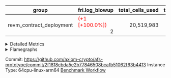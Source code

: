 | group | fri.log_blowup | total_cells_used | total_cycles | total_proof_time_ms |
| --- | --- | --- | --- | --- |
| revm_contract_deployment | <span style="color: red">(+1 [+100.0%])</span> <div style='text-align: right'>2</div>  | <div style='text-align: right'>20,519,983</div>  | <div style='text-align: right'>310,417</div>  | <span style="color: red">(+780.0 [+16.0%])</span> <div style='text-align: right'>5,655.0</div>  |


<details>
<summary>Detailed Metrics</summary>

| group | collect_metrics | execute_time_ms | total_cells_used | total_cycles |
| --- | --- | --- | --- | --- |
| revm_contract_deployment | true | <span style="color: green">(-28.0 [-0.3%])</span> <div style='text-align: right'>9,363.0</div>  | <div style='text-align: right'>20,519,983</div>  | <div style='text-align: right'>310,417</div>  |

| group | chip_name | collect_metrics | rows_used |
| --- | --- | --- | --- |
| revm_contract_deployment | <Rv32BaseAluAdapterAir,BaseAluCoreAir<4, 8>> | true | <div style='text-align: right'>110,826</div>  |
| revm_contract_deployment | <Rv32BaseAluAdapterAir,LessThanCoreAir<4, 8>> | true | <div style='text-align: right'>14,111</div>  |
| revm_contract_deployment | <Rv32BaseAluAdapterAir,ShiftCoreAir<4, 8>> | true | <div style='text-align: right'>11,545</div>  |
| revm_contract_deployment | <Rv32BranchAdapterAir,BranchEqualCoreAir<4>> | true | <div style='text-align: right'>33,665</div>  |
| revm_contract_deployment | <Rv32BranchAdapterAir,BranchLessThanCoreAir<4, 8>> | true | <div style='text-align: right'>29,056</div>  |
| revm_contract_deployment | <Rv32CondRdWriteAdapterAir,Rv32JalLuiCoreAir> | true | <div style='text-align: right'>4,915</div>  |
| revm_contract_deployment | <Rv32HintStoreAdapterAir,Rv32HintStoreCoreAir> | true | <div style='text-align: right'>3,069</div>  |
| revm_contract_deployment | <Rv32JalrAdapterAir,Rv32JalrCoreAir> | true | <div style='text-align: right'>1,898</div>  |
| revm_contract_deployment | <Rv32LoadStoreAdapterAir,LoadSignExtendCoreAir<4, 8>> | true | <div style='text-align: right'>11,811</div>  |
| revm_contract_deployment | <Rv32LoadStoreAdapterAir,LoadStoreCoreAir<4>> | true | <div style='text-align: right'>85,165</div>  |
| revm_contract_deployment | <Rv32MultAdapterAir,MulHCoreAir<4, 8>> | true | <div style='text-align: right'>1,237</div>  |
| revm_contract_deployment | <Rv32MultAdapterAir,MultiplicationCoreAir<4, 8>> | true | <div style='text-align: right'>2,117</div>  |
| revm_contract_deployment | <Rv32RdWriteAdapterAir,Rv32AuipcCoreAir> | true | <div style='text-align: right'>863</div>  |
| revm_contract_deployment | BitwiseOperationLookupAir<8> | true | <div style='text-align: right'>65,536</div>  |
| revm_contract_deployment | KeccakVmAir | true | <div style='text-align: right'>2,184</div>  |
| revm_contract_deployment | Memory AccessAdapter<8> | true | <div style='text-align: right'>11,767</div>  |
| revm_contract_deployment | Memory Boundary | true | <div style='text-align: right'>23,534</div>  |
| revm_contract_deployment | Memory Merkle | true | <div style='text-align: right'>24,800</div>  |
| revm_contract_deployment | PhantomAir | true | <div style='text-align: right'>137</div>  |
| revm_contract_deployment | ProgramChip | true | <div style='text-align: right'>256,030</div>  |
| revm_contract_deployment | RangeTupleCheckerAir<2> | true | <div style='text-align: right'>524,288</div>  |

| group | collect_metrics | dsl_ir | opcode | frequency |
| --- | --- | --- | --- | --- |
| revm_contract_deployment | true |  | ADD | <div style='text-align: right'>91,392</div>  |
| revm_contract_deployment | true |  | AND | <div style='text-align: right'>7,688</div>  |
| revm_contract_deployment | true |  | AUIPC | <div style='text-align: right'>863</div>  |
| revm_contract_deployment | true |  | BEQ | <div style='text-align: right'>13,634</div>  |
| revm_contract_deployment | true |  | BGE | <div style='text-align: right'>10,842</div>  |
| revm_contract_deployment | true |  | BGEU | <div style='text-align: right'>11,676</div>  |
| revm_contract_deployment | true |  | BLT | <div style='text-align: right'>151</div>  |
| revm_contract_deployment | true |  | BLTU | <div style='text-align: right'>6,387</div>  |
| revm_contract_deployment | true |  | BNE | <div style='text-align: right'>20,031</div>  |
| revm_contract_deployment | true |  | HINT_STOREW | <div style='text-align: right'>3,069</div>  |
| revm_contract_deployment | true |  | JAL | <div style='text-align: right'>3,207</div>  |
| revm_contract_deployment | true |  | JALR | <div style='text-align: right'>1,898</div>  |
| revm_contract_deployment | true |  | KECCAK256 | <div style='text-align: right'>2</div>  |
| revm_contract_deployment | true |  | LOADB | <div style='text-align: right'>11,806</div>  |
| revm_contract_deployment | true |  | LOADBU | <div style='text-align: right'>20,191</div>  |
| revm_contract_deployment | true |  | LOADH | <div style='text-align: right'>5</div>  |
| revm_contract_deployment | true |  | LOADHU | <div style='text-align: right'>20</div>  |
| revm_contract_deployment | true |  | LOADW | <div style='text-align: right'>30,198</div>  |
| revm_contract_deployment | true |  | LUI | <div style='text-align: right'>1,708</div>  |
| revm_contract_deployment | true |  | MUL | <div style='text-align: right'>2,117</div>  |
| revm_contract_deployment | true |  | MULH | <div style='text-align: right'>3</div>  |
| revm_contract_deployment | true |  | MULHU | <div style='text-align: right'>1,234</div>  |
| revm_contract_deployment | true |  | OR | <div style='text-align: right'>7,151</div>  |
| revm_contract_deployment | true |  | PHANTOM | <div style='text-align: right'>137</div>  |
| revm_contract_deployment | true |  | SLL | <div style='text-align: right'>7,092</div>  |
| revm_contract_deployment | true |  | SLT | <div style='text-align: right'>2</div>  |
| revm_contract_deployment | true |  | SLTU | <div style='text-align: right'>14,109</div>  |
| revm_contract_deployment | true |  | SRA | <div style='text-align: right'>493</div>  |
| revm_contract_deployment | true |  | SRL | <div style='text-align: right'>3,960</div>  |
| revm_contract_deployment | true |  | STOREB | <div style='text-align: right'>1,660</div>  |
| revm_contract_deployment | true |  | STOREH | <div style='text-align: right'>12</div>  |
| revm_contract_deployment | true |  | STOREW | <div style='text-align: right'>33,084</div>  |
| revm_contract_deployment | true |  | SUB | <div style='text-align: right'>1,970</div>  |
| revm_contract_deployment | true |  | XOR | <div style='text-align: right'>2,625</div>  |

| group | air_name | collect_metrics | dsl_ir | opcode | cells_used |
| --- | --- | --- | --- | --- | --- |
| revm_contract_deployment | <Rv32BaseAluAdapterAir,BaseAluCoreAir<4, 8>> | true |  | ADD | <div style='text-align: right'>3,290,112</div>  |
| revm_contract_deployment | <Rv32BaseAluAdapterAir,BaseAluCoreAir<4, 8>> | true |  | AND | <div style='text-align: right'>276,768</div>  |
| revm_contract_deployment | <Rv32RdWriteAdapterAir,Rv32AuipcCoreAir> | true |  | AUIPC | <div style='text-align: right'>18,123</div>  |
| revm_contract_deployment | AccessAdapter<8> | true |  | AUIPC | <div style='text-align: right'>51</div>  |
| revm_contract_deployment | Boundary | true |  | AUIPC | <div style='text-align: right'>120</div>  |
| revm_contract_deployment | Merkle | true |  | AUIPC | <div style='text-align: right'>3,520</div>  |
| revm_contract_deployment | <Rv32BranchAdapterAir,BranchEqualCoreAir<4>> | true |  | BEQ | <div style='text-align: right'>354,484</div>  |
| revm_contract_deployment | <Rv32BranchAdapterAir,BranchLessThanCoreAir<4, 8>> | true |  | BGE | <div style='text-align: right'>346,944</div>  |
| revm_contract_deployment | <Rv32BranchAdapterAir,BranchLessThanCoreAir<4, 8>> | true |  | BGEU | <div style='text-align: right'>373,632</div>  |
| revm_contract_deployment | <Rv32BranchAdapterAir,BranchLessThanCoreAir<4, 8>> | true |  | BLT | <div style='text-align: right'>4,832</div>  |
| revm_contract_deployment | <Rv32BranchAdapterAir,BranchLessThanCoreAir<4, 8>> | true |  | BLTU | <div style='text-align: right'>204,384</div>  |
| revm_contract_deployment | <Rv32BranchAdapterAir,BranchEqualCoreAir<4>> | true |  | BNE | <div style='text-align: right'>520,806</div>  |
| revm_contract_deployment | <Rv32HintStoreAdapterAir,Rv32HintStoreCoreAir> | true |  | HINT_STOREW | <div style='text-align: right'>79,794</div>  |
| revm_contract_deployment | AccessAdapter<8> | true |  | HINT_STOREW | <div style='text-align: right'>26,095</div>  |
| revm_contract_deployment | Boundary | true |  | HINT_STOREW | <div style='text-align: right'>61,400</div>  |
| revm_contract_deployment | Merkle | true |  | HINT_STOREW | <div style='text-align: right'>98,560</div>  |
| revm_contract_deployment | <Rv32CondRdWriteAdapterAir,Rv32JalLuiCoreAir> | true |  | JAL | <div style='text-align: right'>57,726</div>  |
| revm_contract_deployment | <Rv32JalrAdapterAir,Rv32JalrCoreAir> | true |  | JALR | <div style='text-align: right'>53,144</div>  |
| revm_contract_deployment | KeccakVmAir | true |  | KECCAK256 | <div style='text-align: right'>6,910,176</div>  |
| revm_contract_deployment | <Rv32LoadStoreAdapterAir,LoadSignExtendCoreAir<4, 8>> | true |  | LOADB | <div style='text-align: right'>413,210</div>  |
| revm_contract_deployment | <Rv32LoadStoreAdapterAir,LoadStoreCoreAir<4>> | true |  | LOADBU | <div style='text-align: right'>807,640</div>  |
| revm_contract_deployment | AccessAdapter<8> | true |  | LOADBU | <div style='text-align: right'>323</div>  |
| revm_contract_deployment | Boundary | true |  | LOADBU | <div style='text-align: right'>760</div>  |
| revm_contract_deployment | Merkle | true |  | LOADBU | <div style='text-align: right'>4,352</div>  |
| revm_contract_deployment | <Rv32LoadStoreAdapterAir,LoadSignExtendCoreAir<4, 8>> | true |  | LOADH | <div style='text-align: right'>175</div>  |
| revm_contract_deployment | <Rv32LoadStoreAdapterAir,LoadStoreCoreAir<4>> | true |  | LOADHU | <div style='text-align: right'>800</div>  |
| revm_contract_deployment | AccessAdapter<8> | true |  | LOADHU | <div style='text-align: right'>85</div>  |
| revm_contract_deployment | Boundary | true |  | LOADHU | <div style='text-align: right'>200</div>  |
| revm_contract_deployment | Merkle | true |  | LOADHU | <div style='text-align: right'>320</div>  |
| revm_contract_deployment | <Rv32LoadStoreAdapterAir,LoadStoreCoreAir<4>> | true |  | LOADW | <div style='text-align: right'>1,207,920</div>  |
| revm_contract_deployment | AccessAdapter<8> | true |  | LOADW | <div style='text-align: right'>20,434</div>  |
| revm_contract_deployment | Boundary | true |  | LOADW | <div style='text-align: right'>48,080</div>  |
| revm_contract_deployment | Merkle | true |  | LOADW | <div style='text-align: right'>91,520</div>  |
| revm_contract_deployment | <Rv32CondRdWriteAdapterAir,Rv32JalLuiCoreAir> | true |  | LUI | <div style='text-align: right'>30,744</div>  |
| revm_contract_deployment | AccessAdapter<8> | true |  | LUI | <div style='text-align: right'>34</div>  |
| revm_contract_deployment | Boundary | true |  | LUI | <div style='text-align: right'>80</div>  |
| revm_contract_deployment | <Rv32MultAdapterAir,MultiplicationCoreAir<4, 8>> | true |  | MUL | <div style='text-align: right'>65,627</div>  |
| revm_contract_deployment | AccessAdapter<8> | true |  | MUL | <div style='text-align: right'>34</div>  |
| revm_contract_deployment | Boundary | true |  | MUL | <div style='text-align: right'>80</div>  |
| revm_contract_deployment | Merkle | true |  | MUL | <div style='text-align: right'>64</div>  |
| revm_contract_deployment | <Rv32MultAdapterAir,MulHCoreAir<4, 8>> | true |  | MULH | <div style='text-align: right'>117</div>  |
| revm_contract_deployment | <Rv32MultAdapterAir,MulHCoreAir<4, 8>> | true |  | MULHU | <div style='text-align: right'>48,126</div>  |
| revm_contract_deployment | AccessAdapter<8> | true |  | MULHU | <div style='text-align: right'>17</div>  |
| revm_contract_deployment | Boundary | true |  | MULHU | <div style='text-align: right'>40</div>  |
| revm_contract_deployment | <Rv32BaseAluAdapterAir,BaseAluCoreAir<4, 8>> | true |  | OR | <div style='text-align: right'>257,436</div>  |
| revm_contract_deployment | PhantomAir | true |  | PHANTOM | <div style='text-align: right'>822</div>  |
| revm_contract_deployment | <Rv32BaseAluAdapterAir,ShiftCoreAir<4, 8>> | true |  | SLL | <div style='text-align: right'>375,876</div>  |
| revm_contract_deployment | <Rv32BaseAluAdapterAir,LessThanCoreAir<4, 8>> | true |  | SLT | <div style='text-align: right'>74</div>  |
| revm_contract_deployment | <Rv32BaseAluAdapterAir,LessThanCoreAir<4, 8>> | true |  | SLTU | <div style='text-align: right'>522,033</div>  |
| revm_contract_deployment | AccessAdapter<8> | true |  | SLTU | <div style='text-align: right'>34</div>  |
| revm_contract_deployment | Boundary | true |  | SLTU | <div style='text-align: right'>80</div>  |
| revm_contract_deployment | Merkle | true |  | SLTU | <div style='text-align: right'>64</div>  |
| revm_contract_deployment | <Rv32BaseAluAdapterAir,ShiftCoreAir<4, 8>> | true |  | SRA | <div style='text-align: right'>26,129</div>  |
| revm_contract_deployment | <Rv32BaseAluAdapterAir,ShiftCoreAir<4, 8>> | true |  | SRL | <div style='text-align: right'>209,880</div>  |
| revm_contract_deployment | <Rv32LoadStoreAdapterAir,LoadStoreCoreAir<4>> | true |  | STOREB | <div style='text-align: right'>66,400</div>  |
| revm_contract_deployment | AccessAdapter<8> | true |  | STOREB | <div style='text-align: right'>2,006</div>  |
| revm_contract_deployment | Boundary | true |  | STOREB | <div style='text-align: right'>4,720</div>  |
| revm_contract_deployment | Merkle | true |  | STOREB | <div style='text-align: right'>19,200</div>  |
| revm_contract_deployment | <Rv32LoadStoreAdapterAir,LoadStoreCoreAir<4>> | true |  | STOREH | <div style='text-align: right'>480</div>  |
| revm_contract_deployment | <Rv32LoadStoreAdapterAir,LoadStoreCoreAir<4>> | true |  | STOREW | <div style='text-align: right'>1,323,360</div>  |
| revm_contract_deployment | AccessAdapter<8> | true |  | STOREW | <div style='text-align: right'>150,926</div>  |
| revm_contract_deployment | Boundary | true |  | STOREW | <div style='text-align: right'>355,120</div>  |
| revm_contract_deployment | Merkle | true |  | STOREW | <div style='text-align: right'>575,936</div>  |
| revm_contract_deployment | <Rv32BaseAluAdapterAir,BaseAluCoreAir<4, 8>> | true |  | SUB | <div style='text-align: right'>70,920</div>  |
| revm_contract_deployment | <Rv32BaseAluAdapterAir,BaseAluCoreAir<4, 8>> | true |  | XOR | <div style='text-align: right'>94,500</div>  |

| group | commit_exe_time_ms | execute_and_trace_gen_time_ms | execute_time_ms | fri.log_blowup | keygen_time_ms | num_segments | total_cells_used | total_cycles | total_proof_time_ms |
| --- | --- | --- | --- | --- | --- | --- | --- | --- | --- |
| revm_contract_deployment | <span style="color: red">(+26.0 [+32.9%])</span> <div style='text-align: right'>105.0</div>  | <span style="color: red">(+106.0 [+4.4%])</span> <div style='text-align: right'>2,491.0</div>  | <span style="color: red">(+103.0 [+5.5%])</span> <div style='text-align: right'>1,969.0</div>  | <span style="color: red">(+1 [+100.0%])</span> <div style='text-align: right'>2</div>  | <span style="color: red">(+83.0 [+66.4%])</span> <div style='text-align: right'>208.0</div>  | <div style='text-align: right'>1</div>  | <div style='text-align: right'>20,519,983</div>  | <div style='text-align: right'>310,417</div>  | <span style="color: red">(+780.0 [+16.0%])</span> <div style='text-align: right'>5,655.0</div>  |

| group | air_name | constraints | interactions | quotient_deg |
| --- | --- | --- | --- | --- |
| revm_contract_deployment | ProgramAir | <div style='text-align: right'>4</div>  | <div style='text-align: right'>1</div>  | <div style='text-align: right'>1</div>  |
| revm_contract_deployment | VmConnectorAir | <div style='text-align: right'>9</div>  | <div style='text-align: right'>3</div>  | <div style='text-align: right'>2</div>  |
| revm_contract_deployment | PersistentBoundaryAir<8> | <div style='text-align: right'>6</div>  | <div style='text-align: right'>3</div>  | <div style='text-align: right'>2</div>  |
| revm_contract_deployment | MemoryMerkleAir<8> | <div style='text-align: right'>40</div>  | <div style='text-align: right'>4</div>  | <div style='text-align: right'>2</div>  |
| revm_contract_deployment | AccessAdapterAir<2> | <div style='text-align: right'>14</div>  | <div style='text-align: right'>5</div>  | <div style='text-align: right'>2</div>  |
| revm_contract_deployment | AccessAdapterAir<4> | <div style='text-align: right'>14</div>  | <div style='text-align: right'>5</div>  | <div style='text-align: right'>2</div>  |
| revm_contract_deployment | AccessAdapterAir<8> | <div style='text-align: right'>14</div>  | <div style='text-align: right'>5</div>  | <div style='text-align: right'>2</div>  |
| revm_contract_deployment | AccessAdapterAir<16> | <div style='text-align: right'>14</div>  | <div style='text-align: right'>5</div>  | <div style='text-align: right'>2</div>  |
| revm_contract_deployment | AccessAdapterAir<32> | <div style='text-align: right'>14</div>  | <div style='text-align: right'>5</div>  | <div style='text-align: right'>2</div>  |
| revm_contract_deployment | AccessAdapterAir<64> | <div style='text-align: right'>14</div>  | <div style='text-align: right'>5</div>  | <div style='text-align: right'>2</div>  |
| revm_contract_deployment | PhantomAir | <div style='text-align: right'>5</div>  | <div style='text-align: right'>3</div>  | <div style='text-align: right'>2</div>  |
| revm_contract_deployment | VmAirWrapper<Rv32BaseAluAdapterAir, BaseAluCoreAir<4, 8> | <div style='text-align: right'>43</div>  | <div style='text-align: right'>19</div>  | <div style='text-align: right'>2</div>  |
| revm_contract_deployment | VmAirWrapper<Rv32BaseAluAdapterAir, LessThanCoreAir<4, 8> | <div style='text-align: right'>39</div>  | <div style='text-align: right'>17</div>  | <div style='text-align: right'>2</div>  |
| revm_contract_deployment | VmAirWrapper<Rv32BaseAluAdapterAir, ShiftCoreAir<4, 8> | <div style='text-align: right'>90</div>  | <div style='text-align: right'>23</div>  | <div style='text-align: right'>2</div>  |
| revm_contract_deployment | VmAirWrapper<Rv32LoadStoreAdapterAir, LoadStoreCoreAir<4> | <div style='text-align: right'>38</div>  | <div style='text-align: right'>17</div>  | <div style='text-align: right'>2</div>  |
| revm_contract_deployment | VmAirWrapper<Rv32LoadStoreAdapterAir, LoadSignExtendCoreAir<4, 8> | <div style='text-align: right'>33</div>  | <div style='text-align: right'>18</div>  | <div style='text-align: right'>2</div>  |
| revm_contract_deployment | VmAirWrapper<Rv32BranchAdapterAir, BranchEqualCoreAir<4> | <div style='text-align: right'>25</div>  | <div style='text-align: right'>11</div>  | <div style='text-align: right'>2</div>  |
| revm_contract_deployment | VmAirWrapper<Rv32BranchAdapterAir, BranchLessThanCoreAir<4, 8> | <div style='text-align: right'>41</div>  | <div style='text-align: right'>13</div>  | <div style='text-align: right'>2</div>  |
| revm_contract_deployment | VmAirWrapper<Rv32CondRdWriteAdapterAir, Rv32JalLuiCoreAir> | <div style='text-align: right'>22</div>  | <div style='text-align: right'>10</div>  | <div style='text-align: right'>2</div>  |
| revm_contract_deployment | VmAirWrapper<Rv32JalrAdapterAir, Rv32JalrCoreAir> | <div style='text-align: right'>20</div>  | <div style='text-align: right'>16</div>  | <div style='text-align: right'>2</div>  |
| revm_contract_deployment | VmAirWrapper<Rv32RdWriteAdapterAir, Rv32AuipcCoreAir> | <div style='text-align: right'>15</div>  | <div style='text-align: right'>11</div>  | <div style='text-align: right'>2</div>  |
| revm_contract_deployment | VmAirWrapper<Rv32MultAdapterAir, MultiplicationCoreAir<4, 8> | <div style='text-align: right'>26</div>  | <div style='text-align: right'>19</div>  | <div style='text-align: right'>2</div>  |
| revm_contract_deployment | VmAirWrapper<Rv32MultAdapterAir, MulHCoreAir<4, 8> | <div style='text-align: right'>38</div>  | <div style='text-align: right'>24</div>  | <div style='text-align: right'>2</div>  |
| revm_contract_deployment | VmAirWrapper<Rv32MultAdapterAir, DivRemCoreAir<4, 8> | <div style='text-align: right'>88</div>  | <div style='text-align: right'>25</div>  | <div style='text-align: right'>2</div>  |
| revm_contract_deployment | VmAirWrapper<Rv32HintStoreAdapterAir, Rv32HintStoreCoreAir> | <div style='text-align: right'>17</div>  | <div style='text-align: right'>15</div>  | <div style='text-align: right'>2</div>  |
| revm_contract_deployment | KeccakVmAir | <div style='text-align: right'>4,571</div>  | <div style='text-align: right'>321</div>  | <div style='text-align: right'>2</div>  |
| revm_contract_deployment | Poseidon2VmAir<BabyBearParameters> | <div style='text-align: right'>525</div>  | <div style='text-align: right'>32</div>  | <div style='text-align: right'>2</div>  |
| revm_contract_deployment | BitwiseOperationLookupAir<8> | <div style='text-align: right'>4</div>  | <div style='text-align: right'>2</div>  | <div style='text-align: right'>2</div>  |
| revm_contract_deployment | RangeTupleCheckerAir<2> | <div style='text-align: right'>4</div>  | <div style='text-align: right'>1</div>  | <div style='text-align: right'>1</div>  |
| revm_contract_deployment | VariableRangeCheckerAir | <div style='text-align: right'>4</div>  | <div style='text-align: right'>1</div>  | <div style='text-align: right'>1</div>  |

| group | air_name | segment | cells | main_cols | perm_cols | prep_cols | rows |
| --- | --- | --- | --- | --- | --- | --- | --- |
| revm_contract_deployment | ProgramAir | 0 | <div style='text-align: right'>4,718,592</div>  | <div style='text-align: right'>10</div>  | <div style='text-align: right'>8</div>  |  | <div style='text-align: right'>262,144</div>  |
| revm_contract_deployment | VmConnectorAir | 0 | <div style='text-align: right'>32</div>  | <div style='text-align: right'>4</div>  | <div style='text-align: right'>12</div>  | <div style='text-align: right'>1</div>  | <div style='text-align: right'>2</div>  |
| revm_contract_deployment | PersistentBoundaryAir<8> | 0 | <div style='text-align: right'>1,048,576</div>  | <div style='text-align: right'>20</div>  | <div style='text-align: right'>12</div>  |  | <div style='text-align: right'>32,768</div>  |
| revm_contract_deployment | MemoryMerkleAir<8> | 0 | <div style='text-align: right'>1,703,936</div>  | <div style='text-align: right'>32</div>  | <div style='text-align: right'>20</div>  |  | <div style='text-align: right'>32,768</div>  |
| revm_contract_deployment | AccessAdapterAir<8> | 0 | <div style='text-align: right'>1,343,488</div>  | <div style='text-align: right'>17</div>  | <div style='text-align: right'>24</div>  |  | <div style='text-align: right'>32,768</div>  |
| revm_contract_deployment | PhantomAir | 0 | <div style='text-align: right'>4,608</div>  | <div style='text-align: right'>6</div>  | <div style='text-align: right'>12</div>  |  | <div style='text-align: right'>256</div>  |
| revm_contract_deployment | VmAirWrapper<Rv32BaseAluAdapterAir, BaseAluCoreAir<4, 8> | 0 | <div style='text-align: right'>15,204,352</div>  | <div style='text-align: right'>36</div>  | <div style='text-align: right'>80</div>  |  | <div style='text-align: right'>131,072</div>  |
| revm_contract_deployment | VmAirWrapper<Rv32BaseAluAdapterAir, LessThanCoreAir<4, 8> | 0 | <div style='text-align: right'>1,261,568</div>  | <div style='text-align: right'>37</div>  | <div style='text-align: right'>40</div>  |  | <div style='text-align: right'>16,384</div>  |
| revm_contract_deployment | VmAirWrapper<Rv32BaseAluAdapterAir, ShiftCoreAir<4, 8> | 0 | <div style='text-align: right'>1,720,320</div>  | <div style='text-align: right'>53</div>  | <div style='text-align: right'>52</div>  |  | <div style='text-align: right'>16,384</div>  |
| revm_contract_deployment | VmAirWrapper<Rv32LoadStoreAdapterAir, LoadStoreCoreAir<4> | 0 | <div style='text-align: right'>14,680,064</div>  | <div style='text-align: right'>40</div>  | <div style='text-align: right'>72</div>  |  | <div style='text-align: right'>131,072</div>  |
| revm_contract_deployment | VmAirWrapper<Rv32LoadStoreAdapterAir, LoadSignExtendCoreAir<4, 8> | 0 | <div style='text-align: right'>1,818,624</div>  | <div style='text-align: right'>35</div>  | <div style='text-align: right'>76</div>  |  | <div style='text-align: right'>16,384</div>  |
| revm_contract_deployment | VmAirWrapper<Rv32BranchAdapterAir, BranchEqualCoreAir<4> | 0 | <div style='text-align: right'>4,849,664</div>  | <div style='text-align: right'>26</div>  | <div style='text-align: right'>48</div>  |  | <div style='text-align: right'>65,536</div>  |
| revm_contract_deployment | VmAirWrapper<Rv32BranchAdapterAir, BranchLessThanCoreAir<4, 8> | 0 | <div style='text-align: right'>2,883,584</div>  | <div style='text-align: right'>32</div>  | <div style='text-align: right'>56</div>  |  | <div style='text-align: right'>32,768</div>  |
| revm_contract_deployment | VmAirWrapper<Rv32CondRdWriteAdapterAir, Rv32JalLuiCoreAir> | 0 | <div style='text-align: right'>507,904</div>  | <div style='text-align: right'>18</div>  | <div style='text-align: right'>44</div>  |  | <div style='text-align: right'>8,192</div>  |
| revm_contract_deployment | VmAirWrapper<Rv32JalrAdapterAir, Rv32JalrCoreAir> | 0 | <div style='text-align: right'>131,072</div>  | <div style='text-align: right'>28</div>  | <div style='text-align: right'>36</div>  |  | <div style='text-align: right'>2,048</div>  |
| revm_contract_deployment | VmAirWrapper<Rv32RdWriteAdapterAir, Rv32AuipcCoreAir> | 0 | <div style='text-align: right'>50,176</div>  | <div style='text-align: right'>21</div>  | <div style='text-align: right'>28</div>  |  | <div style='text-align: right'>1,024</div>  |
| revm_contract_deployment | VmAirWrapper<Rv32MultAdapterAir, MultiplicationCoreAir<4, 8> | 0 | <div style='text-align: right'>454,656</div>  | <div style='text-align: right'>31</div>  | <div style='text-align: right'>80</div>  |  | <div style='text-align: right'>4,096</div>  |
| revm_contract_deployment | VmAirWrapper<Rv32MultAdapterAir, MulHCoreAir<4, 8> | 0 | <div style='text-align: right'>284,672</div>  | <div style='text-align: right'>39</div>  | <div style='text-align: right'>100</div>  |  | <div style='text-align: right'>2,048</div>  |
| revm_contract_deployment | VmAirWrapper<Rv32HintStoreAdapterAir, Rv32HintStoreCoreAir> | 0 | <div style='text-align: right'>253,952</div>  | <div style='text-align: right'>26</div>  | <div style='text-align: right'>36</div>  |  | <div style='text-align: right'>4,096</div>  |
| revm_contract_deployment | KeccakVmAir | 0 | <div style='text-align: right'>18,235,392</div>  | <div style='text-align: right'>3,164</div>  | <div style='text-align: right'>1,288</div>  |  | <div style='text-align: right'>4,096</div>  |
| revm_contract_deployment | Poseidon2VmAir<BabyBearParameters> | 0 | <div style='text-align: right'>41,091,072</div>  | <div style='text-align: right'>559</div>  | <div style='text-align: right'>68</div>  |  | <div style='text-align: right'>65,536</div>  |
| revm_contract_deployment | BitwiseOperationLookupAir<8> | 0 | <div style='text-align: right'>655,360</div>  | <div style='text-align: right'>2</div>  | <div style='text-align: right'>8</div>  | <div style='text-align: right'>3</div>  | <div style='text-align: right'>65,536</div>  |
| revm_contract_deployment | RangeTupleCheckerAir<2> | 0 | <div style='text-align: right'>4,718,592</div>  | <div style='text-align: right'>1</div>  | <div style='text-align: right'>8</div>  | <div style='text-align: right'>2</div>  | <div style='text-align: right'>524,288</div>  |
| revm_contract_deployment | VariableRangeCheckerAir | 0 | <div style='text-align: right'>1,179,648</div>  | <div style='text-align: right'>1</div>  | <div style='text-align: right'>8</div>  | <div style='text-align: right'>2</div>  | <div style='text-align: right'>131,072</div>  |

| group | segment | stark_prove_excluding_trace_time_ms | total_cells |
| --- | --- | --- | --- |
| revm_contract_deployment | 0 | <span style="color: red">(+674.0 [+27.1%])</span> <div style='text-align: right'>3,164.0</div>  | <div style='text-align: right'>118,799,904</div>  |

</details>



<details>
<summary>Flamegraphs</summary>

[![](https://axiom-public-data-sandbox-us-east-1.s3.us-east-1.amazonaws.com/benchmark/github/flamegraphs/2f1818cbda5e2b77846508bcafb51062f63b4413/revm_contract_deployment-revm_contract_deployment.dsl_ir.opcode.air_name.cells_used.reverse.svg)](https://axiom-public-data-sandbox-us-east-1.s3.us-east-1.amazonaws.com/benchmark/github/flamegraphs/2f1818cbda5e2b77846508bcafb51062f63b4413/revm_contract_deployment-revm_contract_deployment.dsl_ir.opcode.air_name.cells_used.reverse.svg)
[![](https://axiom-public-data-sandbox-us-east-1.s3.us-east-1.amazonaws.com/benchmark/github/flamegraphs/2f1818cbda5e2b77846508bcafb51062f63b4413/revm_contract_deployment-revm_contract_deployment.dsl_ir.opcode.air_name.cells_used.svg)](https://axiom-public-data-sandbox-us-east-1.s3.us-east-1.amazonaws.com/benchmark/github/flamegraphs/2f1818cbda5e2b77846508bcafb51062f63b4413/revm_contract_deployment-revm_contract_deployment.dsl_ir.opcode.air_name.cells_used.svg)
[![](https://axiom-public-data-sandbox-us-east-1.s3.us-east-1.amazonaws.com/benchmark/github/flamegraphs/2f1818cbda5e2b77846508bcafb51062f63b4413/revm_contract_deployment-revm_contract_deployment.dsl_ir.opcode.frequency.reverse.svg)](https://axiom-public-data-sandbox-us-east-1.s3.us-east-1.amazonaws.com/benchmark/github/flamegraphs/2f1818cbda5e2b77846508bcafb51062f63b4413/revm_contract_deployment-revm_contract_deployment.dsl_ir.opcode.frequency.reverse.svg)
[![](https://axiom-public-data-sandbox-us-east-1.s3.us-east-1.amazonaws.com/benchmark/github/flamegraphs/2f1818cbda5e2b77846508bcafb51062f63b4413/revm_contract_deployment-revm_contract_deployment.dsl_ir.opcode.frequency.svg)](https://axiom-public-data-sandbox-us-east-1.s3.us-east-1.amazonaws.com/benchmark/github/flamegraphs/2f1818cbda5e2b77846508bcafb51062f63b4413/revm_contract_deployment-revm_contract_deployment.dsl_ir.opcode.frequency.svg)

</details>

Commit: https://github.com/axiom-crypto/afs-prototype/commit/2f1818cbda5e2b77846508bcafb51062f63b4413
Instance Type: 64cpu-linux-arm64
[Benchmark Workflow](https://github.com/axiom-crypto/afs-prototype/actions/runs/11730338268)
